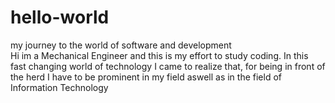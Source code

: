 # hello-world
my journey to the world of software and development  
Hi im a Mechanical Engineer and this is my effort to study coding. In this fast changing world of technology I came to realize that, for being in front of the herd I have to be prominent in my field aswell as in the field of Information Technology
